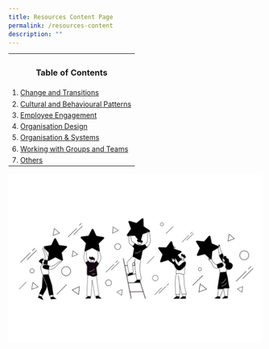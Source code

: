 ```yaml
---
title: Resources Content Page
permalink: /resources-content
description: ""
---
```

<table>
	<tbody><tr>
		<th><h3>Table of Contents</h3></th>
	</tr>
	<tr>
		<td>1. <a href="https://cscollege-test-staging.netlify.app/resources/change-and-transitions">Change and Transitions</a></td>
	</tr>
	<tr>
		<td>2. <a href="https://cscollege-test-staging.netlify.app/resources/cultural">Cultural and Behavioural Patterns</a></td></tr>
	<tr>
		<td>3.  <a href="https://cscollege-test-staging.netlify.app/resources/employee-engagement">Employee Engagement</a></td>
	</tr>
	<tr>
		<td>4.  <a href="https://cscollege-test-staging.netlify.app/resources/organisation-design">Organisation Design</a></td>
	</tr>
	<tr>
		<td>5.  <a href="https://cscollege-test-staging.netlify.app/resources/organisation-and-systems">Organisation &amp; Systems</a></td>
	</tr>
	<tr>
		<td>6.  <a href="https://cscollege-test-staging.netlify.app/resources/working-with-groups-and-teams">Working with Groups and Teams</a></td>
	</tr>
	<tr>
		<td>7.  <a href="https://cscollege-test-staging.netlify.app/resources/others">Others</a></td>
	</tr>
	</tbody></table>
	
![](/images/Unused%20Images/Employee%20Engagement.png)